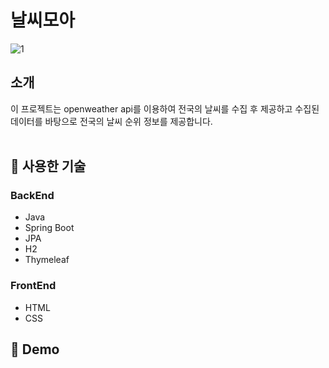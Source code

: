# **날씨모아**
![1](https://user-images.githubusercontent.com/24227385/221663763-e36ffacb-f89b-4316-9808-f7acf8455a3a.png)

## **소개**
이 프로젝트는 openweather api를 이용하여 전국의 날씨를 수집 후 제공하고 수집된 데이터를 바탕으로 전국의 날씨 순위 정보를 제공합니다.
<br/>
<br/>

## 🚀 **사용한 기술**
### **BackEnd**
- Java
- Spring Boot
- JPA
- H2
- Thymeleaf
### **FrontEnd**
- HTML
- CSS

## 🔗 **Demo**
